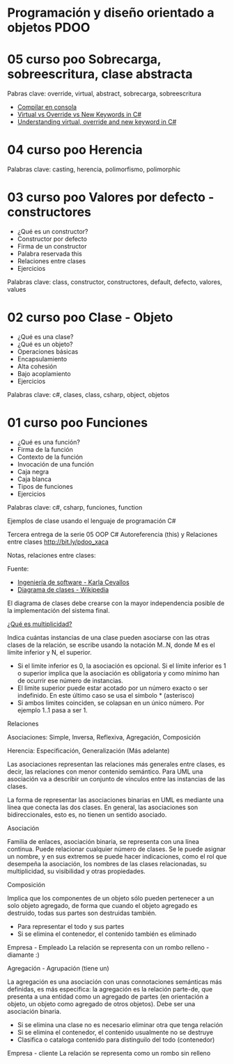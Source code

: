 # Programación y diseño orientado a objetos PDOO

# 05 curso poo Sobrecarga, sobreescritura, clase abstracta

Pabras clave: override, virtual, abstract, sobrecarga, sobreescritura

- [Compilar en consola](http://zetcode.com/lang/csharp/csharp/)
- [Virtual vs Override vs New Keywords in C#](https://www.c-sharpcorner.com/UploadFile/2072a9/virtual-vs-override-vs-new-keywords-in-csharp/)
- [Understanding virtual, override and new keyword in C#](https://www.dotnettricks.com/learn/csharp/understanding-virtual-override-and-new-keyword-in-csharp)

# 04 curso poo Herencia

Palabras clave: casting, herencia, polimorfismo, polimorphic

# 03 curso poo Valores por defecto - constructores

- ¿Qué es un constructor?
- Constructor por defecto
- Firma de un constructor
- Palabra reservada this
- Relaciones entre clases
- Ejercicios

Palabras clave: class, constructor, constructores, default, defecto, valores, values

# 02 curso poo Clase - Objeto

- ¿Qué es una clase?
- ¿Qué es un objeto?
- Operaciones básicas
- Encapsulamiento
- Alta cohesión
- Bajo acoplamiento
- Ejercicios

Palabras clave: c#, clases, class, csharp, object, objetos

# 01 curso poo Funciones 

- ¿Qué es una función?
- Firma de la función
- Contexto de la función
- Invocación de una función
- Caja negra
- Caja blanca
- Tipos de funciones
- Ejercicios

Palabras clave: c#, csharp, funciones, function

Ejemplos de clase usando el lenguaje de programación C#

Tercera entrega de la serie
05 OOP C# Autoreferencia (this) y Relaciones entre clases
http://bit.ly/pdoo_xaca

Notas, relaciones entre clases:

Fuente: 
+ [Ingeniería de software - Karla Cevallos](https://ingsotfwarekarlacevallos.wordpress.com/2015/07/02/uml-relaciones-entre-clases/)  
+ [Diagrama de clases - Wikipedia](https://es.wikipedia.org/wiki/Diagrama_de_clases)  

El diagrama de clases debe crearse con la mayor independencia posible de la implementación del sistema final.

[¿Qué es multiplicidad?](http://ayudasydemascosas.blogspot.com/2016/05/modelado-de-datos-con-uml.html)

Indica cuántas instancias de una clase pueden asociarse con las otras clases de la relación, se escribe usando la notación M..N, donde M es el límite inferior y N, el superior.

+ Si el limite inferior es 0, la asociación es opcional. Si el límite inferior es 1 o superior implica que la asociación es obligatoria y como mínimo han de ocurrir ese número de instancias.    
+ El limite superior puede estar acotado por un número exacto o ser indefinido. En este último caso se usa el símbolo * (asterisco)  
+ Si ambos limites coinciden, se colapsan en un único número. Por ejemplo 1..1 pasa a ser 1.

Relaciones

Asociaciones: Simple, Inversa, Reflexiva, Agregación, Composición

Herencia: Especificación, Generalización (Más adelante)

Las asociaciones representan las relaciones más generales entre clases, es decir, las relaciones con menor contenido semántico. Para UML una asociación va a describir un conjunto de vínculos entre las instancias de las clases.

La forma de representar las asociaciones binarias en UML es mediante una línea que conecta las dos clases. En general, las asociaciones son bidireccionales, esto es, no tienen un sentido asociado.

Asociación

Familia de enlaces, asociación binaria, se representa con una línea continua. Puede relacionar cualquier número de clases. Se le puede asignar un nombre, y en sus extremos se puede hacer indicaciones, como el rol que desempeña la asociación, los nombres de las clases relacionadas, su multiplicidad, su visibilidad y otras propiedades.

Composición

Implica que los componentes de un objeto sólo pueden pertenecer a un solo objeto agregado, de forma que cuando el objeto agregado es destruido, todas sus partes son destruidas también.

+ Para representar el todo y sus partes  
+ Si se elimina el contenedor, el contenido también es eliminado  

Empresa - Empleado La relación se representa con un rombo relleno - diamante :)

Agregación - Agrupación (tiene un)

La agregación es una asociación con unas connotaciones semánticas más definidas, es más especifica: la agregación es la relación parte-de, que presenta a una entidad como un agregado de partes (en orientación a objeto, un objeto como agregado de otros objetos). Debe ser una asociación binaria.

+ Si se elimina una clase no es necesario eliminar otra que tenga relación  
+ Si se elimina el contenedor, el contenido usualmente no se destruye 
+ Clasifica o cataloga contenido para distinguilo del todo (contenedor)  

Empresa - cliente La relación se representa como un rombo sin relleno


